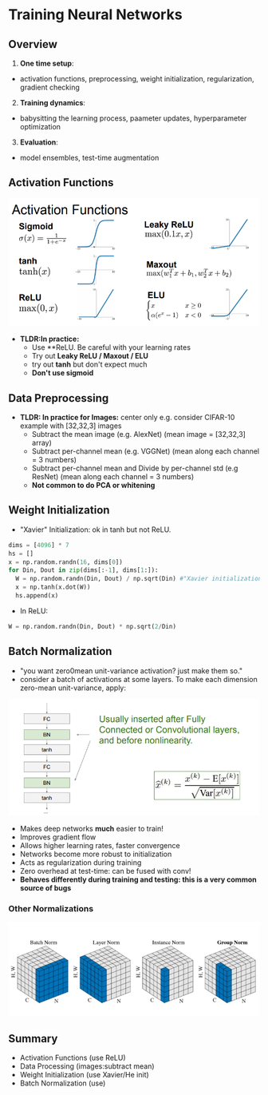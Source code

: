 # Training Neural Networks

## Overview
1. **One time setup**: 
  - activation functions, preprocessing, weight initialization, regularization, gradient checking
2. **Training dynamics**:
  - babysitting the learning process, paameter updates, hyperparameter optimization
3. **Evaluation**:
  - model ensembles, test-time augmentation

## Activation Functions
<p align="center">
<img src="https://github.com/kkoo1122/Learning-From-cs231/blob/master/image/Activation_functions.png" alt="drawing" width="600"/>
</p>

- **TLDR:In practice:**
  - Use **ReLU. Be careful with your learning rates
  - Try out **Leaky ReLU / Maxout / ELU**
  - try out **tanh** but don't expect much
  - **Don't use sigmoid**

## Data Preprocessing
- **TLDR: In practice for Images:** center only
e.g. consider CIFAR-10 example with [32,32,3] images
  - Subtract the mean image (e.g. AlexNet) (mean image = [32,32,3] array)
  - Subtract per-channel mean (e.g. VGGNet) (mean along each channel = 3 numbers)
  - Subtract per-channel mean and Divide by per-channel std (e.g ResNet) (mean along each channel = 3 numbers)
  - **Not common to do PCA or whitening**
  
## Weight Initialization
- "Xavier" Initialization: ok in tanh but not ReLU.
```python
dims = [4096] * 7
hs = []
x = np.random.randn(16, dims[0])
for Din, Dout in zip(dims[:-1], dims[1:]):
  W = np.random.randn(Din, Dout) / np.sqrt(Din) #"Xavier initialization: std = 1/sqrt(Din)
  x = np.tanh(x.dot(W))
  hs.append(x)
```

-  In ReLU:
```python
W = np.random.randn(Din, Dout) * np.sqrt(2/Din)
```

## Batch Normalization
- "you want zero0mean unit-variance activation? just make them so."
- consider a batch of activations at some layers. To make each dimension zero-mean unit-variance, apply: 

<p align="center">
<img src="https://github.com/kkoo1122/Learning-From-cs231/blob/master/image/batch_normal_concept.png" alt="drawing" width="600"/>
</p>

- Makes deep networks **much** easier to train!
- Improves gradient flow
- Allows higher learning rates, faster convergence
- Networks become more robust to initialization
- Acts as regularization during training
- Zero overhead at test-time: can be fused with conv!
- **Behaves differently during training and testing: this is a very common source of bugs**

### Other Normalizations
<p align="center">
<img src="https://github.com/kkoo1122/Learning-From-cs231/blob/master/image/concept_of_normalizations.png" alt="drawing" width="600"/>
</p>

## Summary
- Activation Functions (use ReLU)
- Data Processing (images:subtract mean)
- Weight Initialization (use Xavier/He init)
- Batch Normalization (use)
